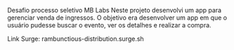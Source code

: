 Desafio processo seletivo MB Labs
Neste projeto desenvolvi um app para gerenciar venda de ingressos. O objetivo era desenvolver um app em que o usuário pudesse buscar o evento, ver os detalhes e realizar a compra.

Link Surge:
rambunctious-distribution.surge.sh
